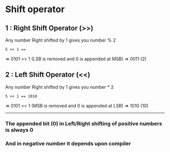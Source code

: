 # Shift operator

## 1 : Right Shift Operator (>>)
Any number Right shifted by 1 gives you number % 2

    5 >> 1 == 
=>  0101 >> 1 (LSB is removed and 0 is appended at MSB)
=>  0011 (2)

## 2 : Left Shift Operator (<<)
Any number Right shifted by 1 gives you number * 2

    5 << 1 == 1010
=>  0101 << 1 (MSB is removed and 0 is appended at LSB)
=>  1010 (10)

---

### The appended bit (0) in Left/Right shifting of positive numbers is always 0
### And in negative number it depends upon compiler

